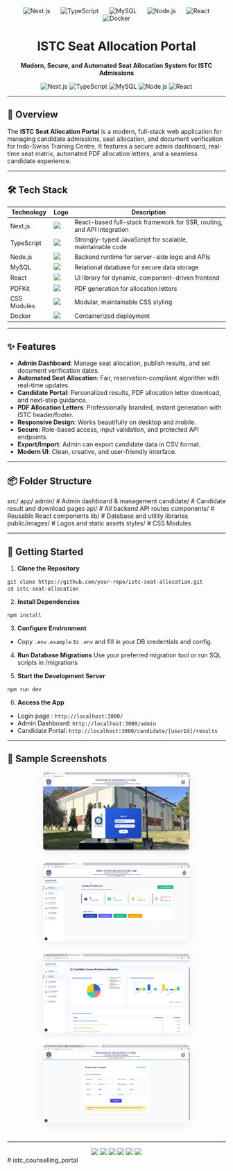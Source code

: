 <div align="center">
  <img src="https://cdn.jsdelivr.net/gh/devicons/devicon/icons/nextjs/nextjs-original.svg" alt="Next.js" width="70" style="margin: 0 10px;"/>
  <img src="https://cdn.jsdelivr.net/gh/devicons/devicon/icons/typescript/typescript-original.svg" alt="TypeScript" width="70" style="margin: 0 10px;"/>
  <img src="https://cdn.jsdelivr.net/gh/devicons/devicon/icons/mysql/mysql-original.svg" alt="MySQL" width="70" style="margin: 0 10px;"/>
  <img src="https://cdn.jsdelivr.net/gh/devicons/devicon/icons/nodejs/nodejs-original.svg" alt="Node.js" width="70" style="margin: 0 10px;"/>
  <img src="https://cdn.jsdelivr.net/gh/devicons/devicon/icons/react/react-original.svg" alt="React" width="70" style="margin: 0 10px;"/>
  <img src="https://cdn.jsdelivr.net/gh/devicons/devicon/icons/docker/docker-original.svg" alt="Docker" width="70" style="margin: 0 10px;"/>
</div>

<h1 align="center">ISTC Seat Allocation Portal</h1>

<p align="center">
  <b>Modern, Secure, and Automated Seat Allocation System for ISTC Admissions</b>
</p>

<p align="center">
  <img src="https://img.shields.io/badge/Next.js-13+-000?logo=next.js&logoColor=white" alt="Next.js"/>
  <img src="https://img.shields.io/badge/TypeScript-4+-3178C6?logo=typescript&logoColor=white" alt="TypeScript"/>
  <img src="https://img.shields.io/badge/MySQL-8+-4479A1?logo=mysql&logoColor=white" alt="MySQL"/>
  <img src="https://img.shields.io/badge/Node.js-18+-339933?logo=node.js&logoColor=white" alt="Node.js"/>
  <img src="https://img.shields.io/badge/React-18+-61DAFB?logo=react&logoColor=white" alt="React"/>
</p>

---

## 🚀 Overview

The **ISTC Seat Allocation Portal** is a modern, full-stack web application for managing candidate admissions, seat allocation, and document verification for Indo-Swiss Training Centre. It features a secure admin dashboard, real-time seat matrix, automated PDF allocation letters, and a seamless candidate experience.

---

## 🛠️ Tech Stack

| Technology   | Logo | Description |
|--------------|------|-------------|
| Next.js      | <img src="https://cdn.jsdelivr.net/gh/devicons/devicon/icons/nextjs/nextjs-original.svg" width="24"/> | React-based full-stack framework for SSR, routing, and API integration |
| TypeScript   | <img src="https://cdn.jsdelivr.net/gh/devicons/devicon/icons/typescript/typescript-original.svg" width="24"/> | Strongly-typed JavaScript for scalable, maintainable code |
| Node.js      | <img src="https://cdn.jsdelivr.net/gh/devicons/devicon/icons/nodejs/nodejs-original.svg" width="24"/> | Backend runtime for server-side logic and APIs |
| MySQL        | <img src="https://cdn.jsdelivr.net/gh/devicons/devicon/icons/mysql/mysql-original.svg" width="24"/> | Relational database for secure data storage |
| React        | <img src="https://cdn.jsdelivr.net/gh/devicons/devicon/icons/react/react-original.svg" width="24"/> | UI library for dynamic, component-driven frontend |
| PDFKit       | <img src="https://cdn.jsdelivr.net/gh/devicons/devicon/icons/file-type-pdf/file-type-pdf-original.svg" width="24"/> | PDF generation for allocation letters |
| CSS Modules  | <img src="https://cdn.jsdelivr.net/gh/devicons/devicon/icons/css3/css3-original.svg" width="24"/> | Modular, maintainable CSS styling |
| Docker       | <img src="https://cdn.jsdelivr.net/gh/devicons/devicon/icons/docker/docker-original.svg" width="24"/> | Containerized deployment |

---

## ✨ Features

- **Admin Dashboard**: Manage seat allocation, publish results, and set document verification dates.
- **Automated Seat Allocation**: Fair, reservation-compliant algorithm with real-time updates.
- **Candidate Portal**: Personalized results, PDF allocation letter download, and next-step guidance.
- **PDF Allocation Letters**: Professionally branded, instant generation with ISTC header/footer.
- **Responsive Design**: Works beautifully on desktop and mobile.
- **Secure**: Role-based access, input validation, and protected API endpoints.
- **Export/Import**: Admin can export candidate data in CSV format.
- **Modern UI**: Clean, creative, and user-friendly interface.

---

## 📦 Folder Structure

src/
app/
admin/ # Admin dashboard & management
candidate/ # Candidate result and download pages
api/ # All backend API routes
components/ # Reusable React components
lib/ # Database and utility libraries
public/images/ # Logos and static assets
styles/ # CSS Modules

---

## 📝 Getting Started

1. **Clone the Repository**
```
git clone https://github.com/your-repo/istc-seat-allocation.git
cd istc-seat-allocation
```

2. **Install Dependencies**
```
npm install
```

3. **Configure Environment**
- Copy `.env.example` to `.env` and fill in your DB credentials and config.

4. **Run Database Migrations**
Use your preferred migration tool or run SQL scripts in /migrations

5. **Start the Development Server**
```
npm run dev
```

6. **Access the App**
- Login page : `http://localhost:3000/`
- Admin Dashboard: `http://localhost:3000/admin`
- Candidate Portal: `http://localhost:3000/candidate/[userId]/results`

---

## 📄 Sample Screenshots

<div align="center">
<img src="public/images/LoginPage.png" alt="Login Page" width="340" style="margin: 0 10px 24px 10px; border-radius: 10px; box-shadow: 0 4px 18px #0001;"/>
<img src="public/images/Admin_Dashboard.png" alt="Admin Dashboard" width="340" style="margin: 0 10px 24px 10px; border-radius: 10px; box-shadow: 0 4px 18px #0001;"/>
<img src="public/images/Preference_Stats.png" alt="Preference Stats" width="340" style="margin: 0 10px 24px 10px; border-radius: 10px; box-shadow: 0 4px 18px #0001;"/>
<img src="public/images/Candidate_Dashboard.png" alt="Preference Stats" width="340" style="margin: 0 10px 24px 10px; border-radius: 10px; box-shadow: 0 4px 18px #0001;"/>
</div>



---


<div align="center">
<img src="https://cdn.jsdelivr.net/gh/devicons/devicon/icons/nextjs/nextjs-original.svg" width="32"/>
<img src="https://cdn.jsdelivr.net/gh/devicons/devicon/icons/typescript/typescript-original.svg" width="32"/>
<img src="https://cdn.jsdelivr.net/gh/devicons/devicon/icons/mysql/mysql-original.svg" width="32"/>
<img src="https://cdn.jsdelivr.net/gh/devicons/devicon/icons/nodejs/nodejs-original.svg" width="32"/>
<img src="https://cdn.jsdelivr.net/gh/devicons/devicon/icons/react/react-original.svg" width="32"/>
<img src="https://cdn.jsdelivr.net/gh/devicons/devicon/icons/docker/docker-original.svg" width="32"/>
</div>
#   i s t c _ c o u n s e l l i n g _ p o r t a l 
 
 
